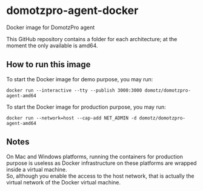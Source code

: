 domotzpro-agent-docker
======================

Docker image for DomotzPro agent


This GitHub repository contains a folder for each architecture; at the moment the only available is amd64.

## How to run this image

To start the Docker image for demo purpose, you may run:

    docker run --interactive --tty --publish 3000:3000 domotz/domotzpro-agent-amd64


To start the Docker image for production purpose, you may run:

    docker run --network=host --cap-add NET_ADMIN -d domotz/domotzpro-agent-amd64


## Notes

On Mac and Windows platforms, running the containers for production purpose is useless as Docker infrastructure on these platforms are wrapped inside a virtual machine.  
So, although you enable the access to the host network, that is actually the virtual network of the Docker virtual machine.
